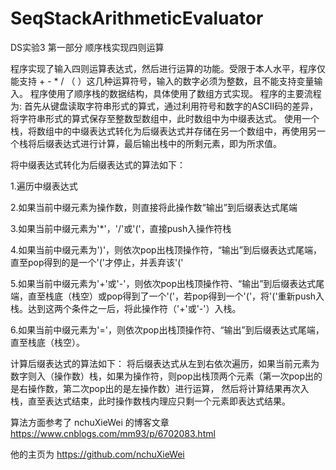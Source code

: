 # SeqStackArithmeticEvaluator
DS实验3 第一部分 顺序栈实现四则运算

程序实现了输入四则运算表达式，然后进行运算的功能。受限于本人水平，程序仅能支持 + - * / （ ）这几种运算符号，输入的数字必须为整数，且不能支持变量输入。 
程序使用了顺序栈的数据结构，具体使用了数组方式实现。 程序的主要流程为: 
首先从键盘读取字符串形式的算式，通过利用符号和数字的ASCII码的差异，将字符串形式的算式保存至整数型数组中，此时数组中为中缀表达式。
使用一个栈，将数组中的中缀表达式转化为后缀表达式并存储在另一个数组中，再使用另一个栈将后缀表达式进行计算，最后输出栈中的所剩元素，即为所求值。

将中缀表达式转化为后缀表达式的算法如下：

1.遍历中缀表达式 

2.如果当前中缀元素为操作数，则直接将此操作数“输出”到后缀表达式尾端 

3.如果当前中缀元素为'*'，'/'或'('，直接push入操作符栈 

4.如果当前中缀元素为')'，则依次pop出栈顶操作符，“输出”到后缀表达式尾端，直至pop得到的是一个'('才停止，并丢弃该'(' 

5.如果当前中缀元素为'+'或'-'，则依次pop出栈顶操作符、“输出”到后缀表达式尾端，直至栈底（栈空）或pop得到了一个'('，若pop得到一个'('，将'('重新push入栈。达到这两个条件之一后，将此操作符（'+'或'-'）入栈。 

6.如果当前中缀元素为'='，则依次pop出栈顶操作符、“输出”到后缀表达式尾端，直至栈底（栈空）。

计算后缀表达式的算法如下： 
将后缀表达式从左到右依次遍历，如果当前元素为数字则入（操作数）栈，如果为操作符，则pop出栈顶两个元素（第一次pop出的是右操作数，第二次pop出的是左操作数）进行运算，
然后将计算结果再次入栈，直至表达式结束，此时操作数栈内理应只剩一个元素即表达式结果。

算法方面参考了 nchuXieWei 的博客文章 https://www.cnblogs.com/mm93/p/6702083.html 

他的主页为 https://github.com/nchuXieWei

